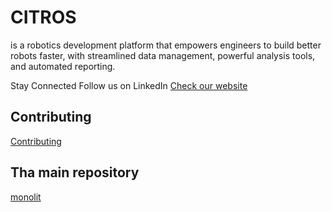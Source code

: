 # CITROS
is a robotics development platform that empowers engineers to build better robots faster, with streamlined data management, powerful analysis tools, and automated reporting.

Stay Connected
Follow us on LinkedIn
[Check our website](citros.io)

## Contributing
[Contributing](https://github.com/lulav-citros/.github/blob/main/CONTRIBUTING.md)

## Tha main repository
[monolit](https://github.com/lulav-citros/citros-monolit)

